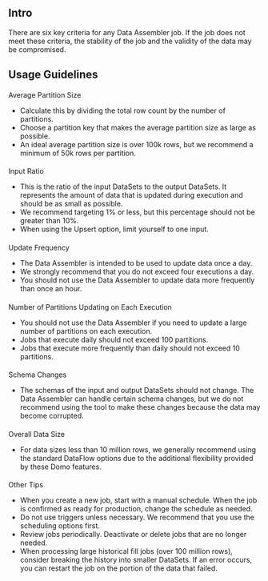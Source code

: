 

Intro
-------

There are six key criteria for any Data Assembler job. If the job does not meet these criteria, the stability of the job and the validity of the data may be compromised.


 Usage Guidelines
------------------


####
 Average Partition Size


* Calculate this by dividing the total row count by the number of partitions.
* Choose a partition key that makes the average partition size as large as possible.
* An ideal average partition size is over 100k rows, but we recommend a minimum of 50k rows per partition.


####
 Input Ratio


* This is the ratio of the input DataSets to the output DataSets. It represents the amount of data that is updated during execution and should be as small as possible.
* We recommend targeting 1% or less, but this percentage should not be greater than 10%.
* When using the Upsert option, limit yourself to one input.


####
 Update Frequency


* The Data Assembler is intended to be used to update data once a day.
* We strongly recommend that you do not exceed four executions a day.
* You should not use the Data Assembler to update data more frequently than once an hour.


####
 Number of Partitions Updating on Each Execution


* You should not use the Data Assembler if you need to update a large number of partitions on each execution.
* Jobs that execute daily should not exceed 100 partitions.
* Jobs that execute more frequently than daily should not exceed 10 partitions.


####
 Schema Changes


* The schemas of the input and output DataSets should not change. The Data Assembler can handle certain schema changes, but we do not recommend using the tool to make these changes because the data may become corrupted.


####
 Overall Data Size


* For data sizes less than 10 million rows, we generally recommend using the standard DataFlow options due to the additional flexibility provided by these Domo features.


####
 Other Tips


* When you create a new job, start with a manual schedule. When the job is confirmed as ready for production, change the schedule as needed.
* Do not use triggers unless necessary. We recommend that you use the scheduling options first.
* Review jobs periodically. Deactivate or delete jobs that are no longer needed.
* When processing large historical fill jobs (over 100 million rows), consider breaking the history into smaller DataSets. If an error occurs, you can restart the job on the portion of the data that failed.


